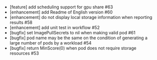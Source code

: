 - [feature] add scheduling support for gpu share #63
- [enhancement] add Readme of English version #60
- [enhancement] do not display local storage information when reporting results #58
- [enhancement] add unit test in workflow #52
- [bugfix] set ImagePullSecrets to nil when making valid pod #61
- [bugfix] pod name may be the same on the condition of generating a large number of pods by a workload #54
- [bugfix] return MinScore(0) when pod does not require storage resources #53